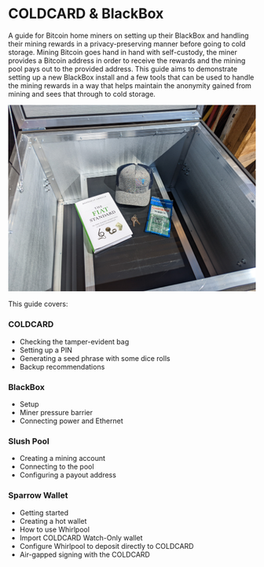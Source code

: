 # COLDCARD & BlackBox
A guide for Bitcoin home miners on setting up their BlackBox and handling their mining rewards in a privacy-preserving manner before going to cold storage. Mining Bitcoin goes hand in hand with self-custody, the miner provides a Bitcoin address in order to receive the rewards and the mining pool pays out to the provided address. This guide aims to demonstrate setting up a new BlackBox install and a few tools that can be used to handle the mining rewards in a way that helps maintain the anonymity gained from mining and sees that through to cold storage. 

<p align="center">
  <img width="750" src="assets/BB13.jpg">
</p>

This guide covers:

### COLDCARD
- Checking the tamper-evident bag
- Setting up a PIN
- Generating a seed phrase with some dice rolls
- Backup recommendations

### BlackBox
- Setup
- Miner pressure barrier
- Connecting power and Ethernet

### Slush Pool
- Creating a mining account
- Connecting to the pool
- Configuring a payout address

### Sparrow Wallet
- Getting started
- Creating a hot wallet
- How to use Whirlpool
- Import COLDCARD Watch-Only wallet
- Configure Whirlpool to deposit directly to COLDCARD 
- Air-gapped signing with the COLDCARD
